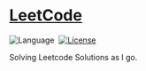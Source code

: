# [LeetCode](https://leetcode.com/problemset/all/)

![Language](https://img.shields.io/badge/language-Python-orange.svg)&nbsp;
[![License](https://img.shields.io/badge/license-MIT-blue.svg)](./LICENSE.md)&nbsp;

Solving Leetcode Solutions as I go.
